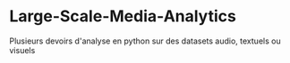 # Large-Scale-Media-Analytics
Plusieurs devoirs d'analyse en python sur des datasets audio, textuels ou visuels
